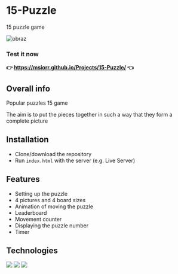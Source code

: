 # 15-Puzzle
15 puzzle game

![obraz](https://user-images.githubusercontent.com/49323088/171881899-55ceceff-e0a5-400c-a27e-972c4d13dd88.png)

### Test it now 
**👉 https://msiorr.github.io/Projects/15-Puzzle/ 👈**




##  Overall info

Popular puzzles 15 game

The aim is to put the pieces together in such a way that they form a complete picture

## Installation

 - Clone/download the repository
 - Run `index.html` with the server (e.g. Live Server) 
    

## Features

- Setting up the puzzle
- 4 pictures and 4 board sizes
- Animation of moving the puzzle
- Leaderboard
- Movement counter
- Displaying the puzzle number
- Timer

## Technologies

<p>
 <img src="https://img.shields.io/badge/JavaScript-F7DF1E?logo=JavaScript&logoColor=black&style=for-the-badge" /> 
 <img src="https://img.shields.io/badge/HTML5-E34F26?logo=HTML5&logoColor=white&style=for-the-badge" /> 
 <img src="https://img.shields.io/badge/CSS3-1572B6?logo=CSS3&logoColor=white&style=for-the-badge" /> 
</p>
